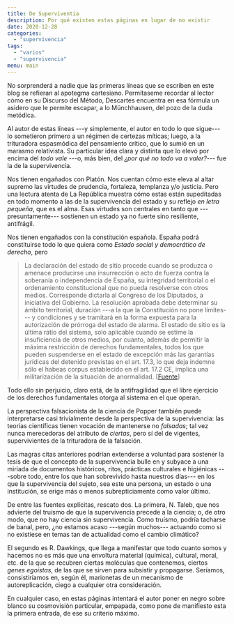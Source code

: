 ```yaml
---
title: De Superviventia
description: Por qué existen estas páginas en lugar de no existir
date: 2020-12-28
categories:
  - "supervivencia"
tags:
  - "varios"
  - "supervivencia"
menu: main
---
```


No sorprenderá a nadie que las primeras líneas que se escriben en este blog se refieran al apotegma cartesiano.
Permítaseme recordar al lector cómo en su Discurso del Método, Descartes encuentra en esa fórmula un asidero que le permite escapar, a lo Münchhausen, del pozo de la duda metódica.

Al autor de estas líneas ---y simplemente, el autor en todo lo que sigue--- lo sometieron primero a un régimen de certezas míticas; luego, a la trituradora espasmódica del pensamiento crítico, que lo sumió en un marasmo relativista. Su particular idea clara y distinta que lo elevó por encima del _todo vale_ ---o, más bien, del _¿por qué no todo va a valer?_--- fue la de la supervivencia.

Nos tienen engañados con Platón. Nos cuentan cómo este eleva al altar supremo las virtudes de prudencia, fortaleza, templanza y/o justicia.
Pero una lectura atenta de La República muestra cómo estas están supeditadas en todo momento a las de la supervivencia del estado y su reflejo _en letra pequeña_, que es el alma.
Esas virtudes son centrales en tanto que ---presuntamente--- sostienen un estado ya no fuerte sino resiliente, antifrágil.

Nos tienen engañados con la constitución española. España podrá constituirse todo lo que quiera como _Estado social y democrático de derecho_, pero

> La declaración del estado de sitio procede cuando se produzca o amenace producirse una insurrección o acto de fuerza contra la soberanía o independencia de España, su integridad territorial o el ordenamiento constitucional que no pueda resolverse con otros medios. Corresponde dictarla al Congreso de los Diputados, a iniciativa del Gobierno. La resolución aprobada debe determinar su ámbito territorial, duración ---a la que la Constitución no pone límites--- y condiciones y se tramitará en la forma expuesta para la autorización de prórroga del estado de alarma. El estado de sitio es la última ratio del sistema, solo aplicable cuando se estime la insuficiencia de otros medios, por cuanto, además de permitir la máxima restricción de derechos fundamentales, todos los que pueden suspenderse en el estado de excepción más las garantías jurídicas del detenido previstas en el art. 17.3, lo que deja indemne sólo el habeas corpus establecido en el art. 17.2 CE, implica una militarización de la situación de anormalidad. [[Fuente](https://app.congreso.es/consti/constitucion/indice/sinopsis/sinopsis.jsp?art=116&tipo=2)]

Todo ello sin perjuicio, claro está, de la antifragilidad que el libre ejercicio de los derechos fundamentales otorga al sistema en el que operan.

La perspectiva falsacionista de la ciencia de Popper también puede interpretarse casi trivialmente desde la perspectiva de la supervivencia: las teorías científicas tienen vocación de mantenerse no _falsadas_; tal vez nunca merecedoras del atributo de _ciertas_, pero sí del de vigentes, supervivientes de la trituradora de la falsación.

Las magras citas anteriores podrían extenderse a voluntad para sostener la tesis de que el concepto de la supervivencia bulle en y subyace a una miríada de documentos históricos, ritos, prácticas culturales e higiénicas ---sobre todo, entre los que han sobrevivido hasta nuestros días--- en los que la supervivencia del sujeto, sea este una persona, un estado o una institución, se erige más o menos subrepticiamente como valor último.

De entre las fuentes explícitas, rescato dos.
La primera, N. Taleb, que nos advierte del truísmo de que la supervivencia precede a la ciencia; o, de otro modo, que no hay ciencia sin supervivencia.
Como truísmo, podría tacharse de banal, pero, ¿no estamos acaso ---según muchos--- actuando como si no existiese en temas tan de actualidad como el cambio climático?

El segundo es R. Dawkings, que llega a manifestar que todo cuanto somos y hacemos no es más que una envoltura material (química), cultural, moral, etc. de la que se recubren ciertas moléculas que contenemos, ciertos _genes egoístas_, de las que se sirven para subsistir y propagarse.
Seríamos, consistiríamos en, según él, marionetas de un mecanismo de autoreplicación, ciego a cualquier otra consideración.

En cualquier caso, en estas páginas intentará el autor poner en negro sobre blanco su cosmovisión particular, empapada, como pone de manifiesto esta la primera entrada, de ese su criterio máximo.


